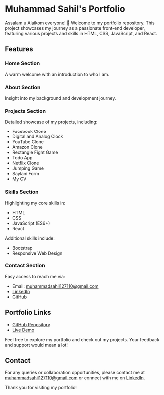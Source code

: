 # Muhammad Sahil's Portfolio

Assalam u Alaikom everyone! 🌟 Welcome to my portfolio repository. This project showcases my journey as a passionate front-end developer, featuring various projects and skills in HTML, CSS, JavaScript, and React.

## Features

### Home Section
A warm welcome with an introduction to who I am.

### About Section
Insight into my background and development journey.

### Projects Section
Detailed showcase of my projects, including:
- Facebook Clone
- Digital and Analog Clock
- YouTube Clone
- Amazon Clone
- Rectangle Fight Game
- Todo App
- Netflix Clone
- Jumping Game
- Saylani Form
- My CV

### Skills Section
Highlighting my core skills in:
- HTML
- CSS
- JavaScript (ES6+)
- React

Additional skills include:
- Bootstrap
- Responsive Web Design

### Contact Section
Easy access to reach me via:
- Email: muhammadsahil127110@gmail.com
- [LinkedIn](https://www.linkedin.com/in/codingBySAHIL/)
- [GitHub](https://github.com/CodingBySahil)

## Portfolio Links

- [GitHub Repository](https://github.com/CodingBySahil/MyPortfolio)
- [Live Demo](https://codingbysahil.github.io/MyPortfolio/)

Feel free to explore my portfolio and check out my projects. Your feedback and support would mean a lot!

## Contact

For any queries or collaboration opportunities, please contact me at muhammadsahil127110@gmail.com or connect with me on [LinkedIn](https://www.linkedin.com/in/codingBySAHIL/).

Thank you for visiting my portfolio!
